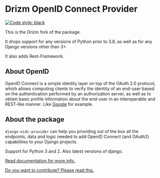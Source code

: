 # Drizm OpenID Connect Provider

[![Code style: black](https://img.shields.io/badge/code%20style-black-000000.svg)](https://github.com/psf/black)

This is the Drizm fork of the package.

It drops support for any versions of
Python prior to 3.8, as well as
for any Django versions other than
3+.

It also adds Rest-Framework.

## About OpenID

OpenID Connect is a simple identity
layer on top of the OAuth 2.0 protocol,
which allows computing clients to
verify the identity of an end-user
based on the authentication performed
by an authorization server,
as well as to obtain basic profile
information about the end-user in an
interoperable and REST-like manner.
Like [Google](https://developers.google.com/identity/protocols/OpenIDConnect)
for example.

## About the package

`django-oidc-provider` can help you providing out of the box all the endpoints, data and logic needed to add OpenID Connect (and OAuth2) capabilities to your Django projects.

Support for Python 3 and 2. Also latest versions of django.

[Read documentation for more info.](http://django-oidc-provider.readthedocs.org/)

[Do you want to contribute? Please read this.](http://django-oidc-provider.readthedocs.io/en/latest/sections/contribute.html)

